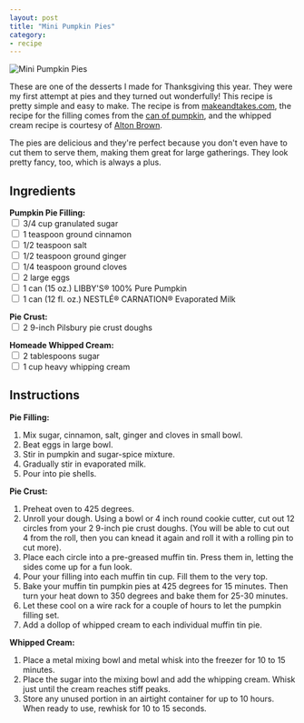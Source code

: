 ```yaml
---
layout: post
title: "Mini Pumpkin Pies"
category:
- recipe
---
```


![Mini Pumpkin Pies](http://www.whynotarhino.com/images/posts/mini-pumpkin-pies/header.png)

These are one of the desserts I made for Thanksgiving this year. They were my first attempt at pies and they turned out wonderfully! This recipe is pretty simple and easy to make. The recipe is from [makeandtakes.com](http://www.makeandtakes.com/muffin-tin-pumpkin-pies), the recipe for the filling comes from the [can of pumpkin](https://www.verybestbaking.com/recipes/18470/libbys-famous-pumpkin-pie/), and the whipped cream recipe is courtesy of [Alton Brown](http://www.foodnetwork.com/recipes/alton-brown/whipped-cream-recipe.html).

The pies are delicious and they're perfect because you don't even have to cut them to serve them, making them great for large gatherings. They look pretty fancy, too, which is always a plus. 

Ingredients
-----------
**Pumpkin Pie Filling:**  
<input type="checkbox"> 3/4 cup granulated sugar  
<input type="checkbox"> 1 teaspoon ground cinnamon  
<input type="checkbox"> 1/2 teaspoon salt  
<input type="checkbox"> 1/2 teaspoon ground ginger  
<input type="checkbox"> 1/4 teaspoon ground cloves  
<input type="checkbox"> 2 large eggs  
<input type="checkbox"> 1 can (15 oz.) LIBBY'S® 100% Pure Pumpkin  
<input type="checkbox"> 1 can (12 fl. oz.) NESTLÉ® CARNATION® Evaporated Milk  
  
**Pie Crust:**     
<input type="checkbox"> 2 9-inch Pilsbury pie crust doughs 
   
**Homeade Whipped Cream:**     
<input type="checkbox"> 2 tablespoons sugar  
<input type="checkbox"> 1 cup heavy whipping cream
    
       
 



Instructions
-----
**Pie Filling:**

1. Mix sugar, cinnamon, salt, ginger and cloves in small bowl. 
2. Beat eggs in large bowl. 
3. Stir in pumpkin and sugar-spice mixture. 
4. Gradually stir in evaporated milk.
5. Pour into pie shells.

**Pie Crust:**

1. Preheat oven to 425 degrees.
2. Unroll your dough. Using a bowl or 4 inch round cookie cutter, cut out 12 circles from your 2 9-inch pie crust doughs. (You will be able to cut out 4 from the roll, then you can knead it again and roll it with a rolling pin to cut more).
3. Place each circle into a pre-greased muffin tin. Press them in, letting the sides come up for a fun look. 
4. Pour your filling into each muffin tin cup. Fill them to the very top.
5. Bake your muffin tin pumpkin pies at 425 degrees for 15 minutes. Then turn your heat down to 350 degrees and bake them for 25-30 minutes. 
6. Let these cool on a wire rack for a couple of hours to let the pumpkin filling set.
7. Add a dollop of whipped cream to each individual muffin tin pie.


**Whipped Cream:**

1. Place a metal mixing bowl and metal whisk into the freezer for 10 to 15 minutes.  
2. Place the sugar into the mixing bowl and add the whipping cream. Whisk just until the cream reaches stiff peaks.   
3. Store any unused portion in an airtight container for up to 10 hours. When ready to use, rewhisk for 10 to 15 seconds.  






